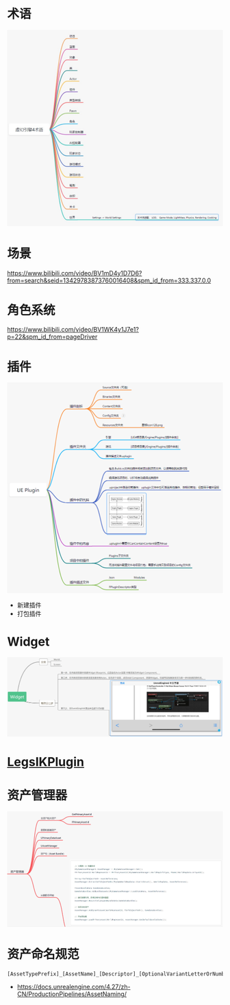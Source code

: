 # 术语
![术语](https://github.com/liangjin2007/data_liangjin/blob/master/%E6%9C%AF%E8%AF%AD.jpg?raw=true)

# 场景
https://www.bilibili.com/video/BV1mD4y1D7D6?from=search&seid=13429783873760016408&spm_id_from=333.337.0.0

# 角色系统
https://www.bilibili.com/video/BV1WK4y1J7e1?p=22&spm_id_from=pageDriver

# 插件
![插件](https://github.com/liangjin2007/data_liangjin/blob/master/%E6%8F%92%E4%BB%B6.png?raw=true)
- 新建插件
- 打包插件

# Widget
![Widget](https://github.com/liangjin2007/data_liangjin/blob/master/Widget.jpg?raw=true)

# [LegsIKPlugin](https://github.com/ANtlord/LegsIKPlugin)

# 资产管理器
![资产管理器](https://github.com/liangjin2007/data_liangjin/blob/master/assetmanager.jpg?raw=true)

# 资产命名规范
```
[AssetTypePrefix]_[AssetName]_[Descriptor]_[OptionalVariantLetterOrNumber]
```
- https://docs.unrealengine.com/4.27/zh-CN/ProductionPipelines/AssetNaming/


